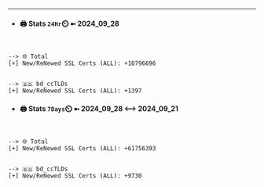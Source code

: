 

---
- #### 🖨️ **Stats** `24Hr`⏲️ ➼ 2024_09_28
```console


--> 🌐 Total
[+] New/ReNewed SSL Certs (ALL): +10796696


--> 🇧🇩 bd_ccTLDs
[+] New/ReNewed SSL Certs (ALL): +1397

```

- #### 🖨️ **Stats** `7Days`⏲️ ➼ 2024_09_28 <--> 2024_09_21
```console


--> 🌐 Total
[+] New/ReNewed SSL Certs (ALL): +61756393


--> 🇧🇩 bd_ccTLDs
[+] New/ReNewed SSL Certs (ALL): +9730

```

